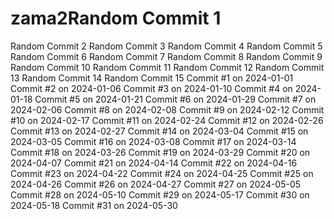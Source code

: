 # zama2Random Commit 1
Random Commit 2
Random Commit 3
Random Commit 4
Random Commit 5
Random Commit 6
Random Commit 7
Random Commit 8
Random Commit 9
Random Commit 10
Random Commit 11
Random Commit 12
Random Commit 13
Random Commit 14
Random Commit 15
Commit #1 on 2024-01-01
Commit #2 on 2024-01-06
Commit #3 on 2024-01-10
Commit #4 on 2024-01-18
Commit #5 on 2024-01-21
Commit #6 on 2024-01-29
Commit #7 on 2024-02-06
Commit #8 on 2024-02-08
Commit #9 on 2024-02-12
Commit #10 on 2024-02-17
Commit #11 on 2024-02-24
Commit #12 on 2024-02-26
Commit #13 on 2024-02-27
Commit #14 on 2024-03-04
Commit #15 on 2024-03-05
Commit #16 on 2024-03-08
Commit #17 on 2024-03-14
Commit #18 on 2024-03-26
Commit #19 on 2024-03-29
Commit #20 on 2024-04-07
Commit #21 on 2024-04-14
Commit #22 on 2024-04-16
Commit #23 on 2024-04-22
Commit #24 on 2024-04-25
Commit #25 on 2024-04-26
Commit #26 on 2024-04-27
Commit #27 on 2024-05-05
Commit #28 on 2024-05-10
Commit #29 on 2024-05-17
Commit #30 on 2024-05-18
Commit #31 on 2024-05-30
